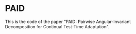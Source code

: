 # PAID
This is the code of the paper "PAID: Pairwise Angular-Invariant Decomposition for Continual Test-Time Adaptation".
